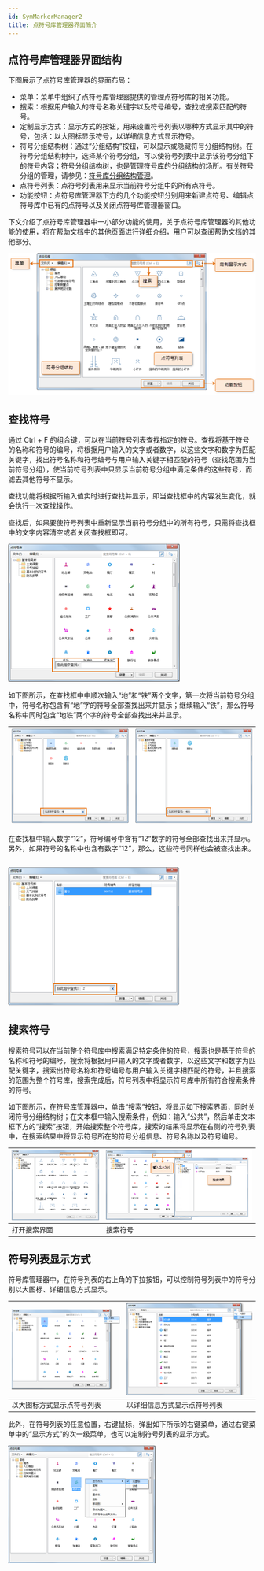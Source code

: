 ```yaml
---
id: SymMarkerManager2
title: 点符号库管理器界面简介
---
```

## 点符号库管理器界面结构

下图展示了点符号库管理器的界面布局：

* 菜单：菜单中组织了点符号库管理器提供的管理点符号库的相关功能。
* 搜索：根据用户输入的符号名称关键字以及符号编号，查找或搜索匹配的符号。
* 定制显示方式：显示方式的按钮，用来设置符号列表以哪种方式显示其中的符号，包括：以大图标显示符号，以详细信息方式显示符号。
* 符号分组结构树：通过“分组结构”按钮，可以显示或隐藏符号分组结构树。在符号分组结构树中，选择某个符号分组，可以使符号列表中显示该符号分组下的符号内容；符号分组结构树，也是管理符号库的分组结构的场所。有关符号分组的管理，请参见：[符号库分组结构管理](SymMarkerManager3.htm)。
* 点符号列表：点符号列表用来显示当前符号分组中的所有点符号。
* 功能按钮：点符号库管理器下方的几个功能按钮分别用来新建点符号、编辑点符号库中已有的点符号以及关闭点符号库管理器窗口。

下文介绍了点符号库管理器中一小部分功能的使用，关于点符号库管理器的其他功能的使用，将在帮助文档中的其他页面进行详细介绍，用户可以查阅帮助文档的其他部分。

![](img/SymMarkerManager2t1.png)  

## 查找符号

通过 Ctrl + F 的组合键，可以在当前符号列表查找指定的符号。查找将基于符号的名称和符号的编号，将根据用户输入的文字或者数字，以这些文字和数字为匹配关键字，找出符号名称和符号编号与用户输入关键字相匹配的符号（查找范围为当前符号分组），使当前符号列表中只显示当前符号分组中满足条件的这些符号，而滤去其他符号不显示。

查找功能将根据所输入值实时进行查找并显示，即当查找框中的内容发生变化，就会执行一次查找操作。

查找后，如果要使符号列表中重新显示当前符号分组中的所有符号，只需将查找框中的文字内容清空或者关闭查找框即可。

![](img/SymMarkerManager2t5.png)  

如下图所示，在查找框中中顺次输入“地”和“铁”两个文字，第一次将当前符号分组中，符号名称包含有“地”字的符号全部查找出来并显示；继续输入“铁”，那么符号名称中同时包含“地铁”两个字的符号全部查找出来并显示。

![](img/SymMarkerManager2t6.png) | ![](img/SymMarkerManager2t7.png)  
---|---  

在查找框中输入数字“12”，符号编号中含有“12”数字的符号全部查找出来并显示。另外，如果符号的名称中也含有数字“12”，那么，这些符号同样也会被查找出来。

![](img/SymMarkerManager2t9.png)  
---  

## 搜索符号

搜索符号可以在当前整个符号库中搜索满足特定条件的符号，搜索也是基于符号的名称和符号的编号，搜索将根据用户输入的文字或者数字，以这些文字和数字为匹配关键字，搜索出符号名称和符号编号与用户输入关键字相匹配的符号，并且搜索的范围为整个符号库，搜索完成后，符号列表中将显示符号库中所有符合搜索条件的符号。

如下图所示，在符号库管理器中，单击“搜索”按钮，将显示如下搜索界面，同时关闭符号分组结构树；在文本框中输入搜索条件，例如：输入“公共”，然后单击文本框下方的“搜索”按钮，开始搜索整个符号库，搜索的结果将显示在右侧的符号列表中，在搜索结果中将显示符号所在的符号分组信息、符号名称以及符号编号。

![](img/SymMarkerManager2t10.png) | ![](img/SymMarkerManager2t11.png)  
---|---  
打开搜索界面 | 搜索符号  

## 符号列表显示方式

符号库管理器中，在符号列表的右上角的下拉按钮，可以控制符号列表中的符号分别以大图标、详细信息方式显示。

![](img/SymMarkerManager2t2.png) | ![](img/SymMarkerManager2t4.png)  
---|---  
以大图标方式显示点符号列表 | 以详细信息方式显示点符号列表  

此外，在符号列表的任意位置，右键鼠标，弹出如下所示的右键菜单，通过右键菜单中的“显示方式”的次一级菜单，也可以定制符号列表的显示方式。

![](img/SymMarkerManager2t12.png)  

